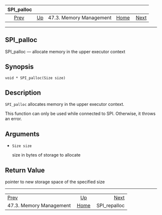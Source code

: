 <!--?xml version="1.0" encoding="UTF-8" standalone="no"?-->

|                     SPI\_palloc                    |                                                 |                         |                                                       |                                          |
| :------------------------------------------------: | :---------------------------------------------- | :---------------------: | ----------------------------------------------------: | ---------------------------------------: |
| [Prev](spi-memory.html "47.3. Memory Management")  | [Up](spi-memory.html "47.3. Memory Management") | 47.3. Memory Management | [Home](index.html "PostgreSQL 17devel Documentation") |  [Next](spi-realloc.html "SPI_repalloc") |

***

[]()

## SPI\_palloc

SPI\_palloc — allocate memory in the upper executor context

## Synopsis

    void * SPI_palloc(Size size)

## Description

`SPI_palloc` allocates memory in the upper executor context.

This function can only be used while connected to SPI. Otherwise, it throws an error.

## Arguments

*   `Size size`

    size in bytes of storage to allocate

## Return Value

pointer to new storage space of the specified size

***

|                                                    |                                                       |                                          |
| :------------------------------------------------- | :---------------------------------------------------: | ---------------------------------------: |
| [Prev](spi-memory.html "47.3. Memory Management")  |    [Up](spi-memory.html "47.3. Memory Management")    |  [Next](spi-realloc.html "SPI_repalloc") |
| 47.3. Memory Management                            | [Home](index.html "PostgreSQL 17devel Documentation") |                            SPI\_repalloc |
